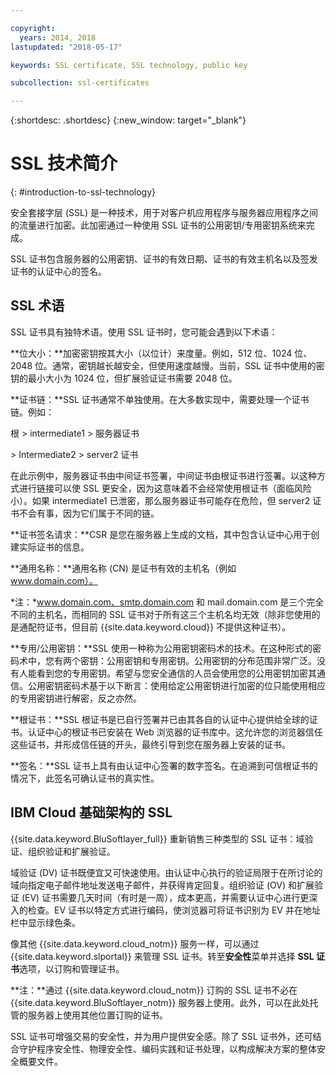 ```yaml
---

copyright:
  years: 2014, 2018
lastupdated: "2018-05-17"

keywords: SSL certificate, SSL technology, public key

subcollection: ssl-certificates

---
```


{:shortdesc: .shortdesc}
{:new_window: target="_blank"}

# SSL 技术简介
{: #introduction-to-ssl-technology}

安全套接字层 (SSL) 是一种技术，用于对客户机应用程序与服务器应用程序之间的流量进行加密。此加密通过一种使用 SSL 证书的公用密钥/专用密钥系统来完成。

SSL 证书包含服务器的公用密钥、证书的有效日期、证书的有效主机名以及签发证书的认证中心的签名。

## SSL 术语

SSL 证书具有独特术语。使用 SSL 证书时，您可能会遇到以下术语：

**位大小：**加密密钥按其大小（以位计）来度量。例如，512 位、1024 位、2048 位。通常，密钥越长越安全，但使用速度越慢。当前，SSL 证书中使用的密钥的最小大小为 1024 位，但扩展验证证书需要 2048 位。

**证书链：**SSL 证书通常不单独使用。在大多数实现中，需要处理一个证书链。例如：


  根 > intermediate1 > 服务器证书

  \> Intermediate2 > server2 证书

在此示例中，服务器证书由中间证书签署，中间证书由根证书进行签署。以这种方式进行链接可以使 SSL 更安全，因为这意味着不会经常使用根证书（面临风险小）。如果 intermediate1 已泄密，那么服务器证书可能存在危险，但 server2 证书不会有事，因为它们属于不同的链。

**证书签名请求：**CSR 是您在服务器上生成的文档，其中包含认证中心用于创建实际证书的信息。

**通用名称：**通用名称 (CN) 是证书有效的主机名（例如 www.domain.com）。  

*注：*www.domain.com、smtp.domain.com 和 mail.domain.com 是三个完全不同的主机名，而相同的 SSL 证书对于所有这三个主机名均无效（除非您使用的是通配符证书，但目前 {{site.data.keyword.cloud}} 不提供这种证书）。

**专用/公用密钥：**SSL 使用一种称为公用密钥密码术的技术。在这种形式的密码术中，您有两个密钥：公用密钥和专用密钥。公用密钥的分布范围非常广泛。没有人能看到您的专用密钥。希望与您安全通信的人员会使用您的公用密钥加密其通信。公用密钥密码术基于以下断言：使用给定公用密钥进行加密的位只能使用相应的专用密钥进行解密，反之亦然。

**根证书：**SSL 根证书是已自行签署并已由其各自的认证中心提供给全球的证书。认证中心的根证书已安装在 Web 浏览器的证书库中。这允许您的浏览器信任这些证书，并形成信任链的开头，最终引导到您在服务器上安装的证书。

**签名：**SSL 证书上具有由认证中心签署的数字签名。在追溯到可信根证书的情况下，此签名可确认证书的真实性。

## IBM Cloud 基础架构的 SSL

{{site.data.keyword.BluSoftlayer_full}} 重新销售三种类型的 SSL 证书：域验证、组织验证和扩展验证。

域验证 (DV) 证书既便宜又可快速使用。由认证中心执行的验证局限于在所讨论的域向指定电子邮件地址发送电子邮件，并获得肯定回复。组织验证 (OV) 和扩展验证 (EV) 证书需要几天时间（有时是一周），成本更高，并需要认证中心进行更深入的检查。EV 证书以特定方式进行编码，使浏览器可将证书识别为 EV 并在地址栏中显示绿色条。

像其他 {{site.data.keyword.cloud_notm}} 服务一样，可以通过 {{site.data.keyword.slportal}} 来管理 SSL 证书。转至**安全性**菜单并选择 **SSL 证书**选项，以订购和管理证书。  

**注：**通过 {{site.data.keyword.cloud_notm}} 订购的 SSL 证书不必在 {{site.data.keyword.BluSoftlayer_notm}} 服务器上使用。此外，可以在此处托管的服务器上使用其他位置订购的证书。

SSL 证书可增强交易的安全性，并为用户提供安全感。除了 SSL 证书外，还可结合守护程序安全性、物理安全性、编码实践和证书处理，以构成解决方案的整体安全概要文件。
